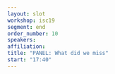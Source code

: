 ```yaml
---
layout: slot
workshop: isc19
segment: end
order_number: 10
speakers:
affiliation:
title: "PANEL: What did we miss"
start: "17:40"
---
```

